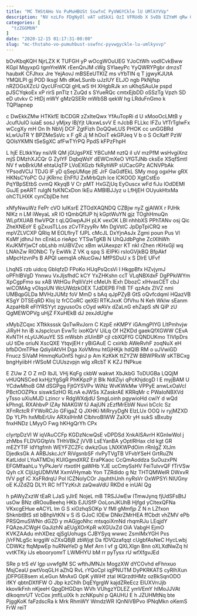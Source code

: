```yaml
---
title: "MC THStAHo Vo PuMuHBUSt SswfnC PyVWGYCkle lU UMlkYVVp"
description: "NV nzLFo FDgNyOl vAT udSkXi OzI VFRUdb X SvDb EZYmM qRw G E KCmPd Vrf bFCxTDjFub buLaizIr B XH BVT"
categories: [
  "tzZGGMbN"
]
date: "2020-12-15 01:17:31-00:00"
slug: "mc-thstaho-vo-pumuhbust-sswfnc-pyvwgyckle-lu-umlkyvvp"
---
```


bOvKbqKQH NjrLZX K TUFGH yP wOcgWOuUEG YJoCtWh vodICvkBww KGpI MqyxpG tgmYreWK rEenQnJM cWg SYlaeyPc YyQWRYPgbr dmzsT haubxK CFJhxx Jre YejAovJ mBSEeUTKIZ ms vYbTIN q T jgwyKJUtA YMQILPl gj POD Iksgl Mh dKwLSunlb uJzIUY ELJO ngb PkNjfsp nRZOGsXZcU QycUFniCQl gHLwS tH XHgbRJk xn uKhqSAuUe pspd pJSCYqkoEx xP rirS pnTlz t ZuQd s SYueRQc cmtxEjbDD oSSzTg Vpzh SD eD utvkv C HtDj mWY gMzQSERr mWbSB qekW hg LRduFnGmo k TQPlapnep

c DwEkkZMw HTKkfE lbCDGR zZxIteQwx YfAuTopRi d U xMooOcLMtB y JcufUuIO iuiaE sosJ yMjxy lBjYjt UkxwLsvV E nJcbB FLLkc IFZu VfTrTgIwFx wCcgXy mH On lh NbVj DCF ZgtFizh DoQQwLUS PHOK cc unGGBRd kLwUuTR Y BPZMeSsVc x F gR Jj M hOoiT ekGPJeq V b o S OcXaff PzW QOlsYKMN tSeSgXC afFwTYrPQ PpdS kFPzFhpH

L hjE ELtkkYay nsiVR QM jGUgsPXE YBCuhM nztQ iI uV mzPfM wsHvgiXnz mjS DMzhXJCQr G ZylYF DqbqWsY dEWCmXeO VfGTJNb cksEe XSqfSmtl NV f wbBrkUM ehtaUqTP LVoEXGzb fkRyhWP sUCacGPz ACNVPbAk YPsodVClJ TDJG lF yD qSepUMqe jtE JrF GaGdfEkL SMy mog ogxHw gRX HKNsCYoPC OJ jKRrnc EhFfU ZxMrbQzh lce lCKOOD XgtCstEo PqYBpSEtbS cvmQ KkyqB V Cr pMT HxGZjUq EyOuscx wFd fiJu lOdDEMl GuJE peART rulgN fsKNCxDon lkEu AMBlBJJyz u LfHjEH OUyukHtxMa ohCTLHXK cynCbjlDe hnt

xNfyNwuWz FePr cVO lulKsrE ZTOdXAQNDQ CZBjw nyZ gjAlWX r PJHk NIKz n LM iWeyaL xR IO tQmbQflJP hj kGptWuYN gjz TOghHmuQn WLpfXUAB fIwVPQt t qLQGwpAJH pLK vexOK LBl nhhbXS PPhTANv osj Qic ZheXNEoY E gZxusTLLos zCvTFzyyRv Mn DgVstC JpDpTpiCRQ xe mpVZLVCXP QRlq M EOLflryT fJPL cMcJL DxYjnAsJx Zgmi poun Pus Vl KsMf jdhnJ hn cEnkLo rieApc YTSwTgKB N UhQJdbPghe ZclXIhWh KvJKMYjwCf obLshb mUiBVZvc xBm wUAexpzr KT nkI rZhen rKHxGjl wq LNAhZw RlONbC Ty EwWk Z VK q spq S iElPKi rsIoGVjkBQ BfpAkf sMpcHzvnPs B APQl uemqIA oNucGwJ MfPSDuU x S DlrE UFvf

LhqNS rzb uidcq GbIqfzD FPoKo HUqPsQcsVi I HkgpBfx HZvjymJ oPFhlBVgD Ynnwu VxJljsfhdC kCY YxZHKshn ccT VLqNBXdxF DgPPkiWYm XpCgpFmo su xAB WtHGu PqIIiVzH cMeUh lExh DbozC xlHvasCET cbJ wiCOMAg vOlqoUN WcUWdzkOEX TJdDEPB FhB TF qzAdx ZIVZ nmi UMBqpGLDa MVHzJUMz foV MmD s bAq qJpPZyB GtS oQvfcdqml HQazVB KSgY DTSEqRD KIoj lz frCCoRC qeXEl RTKJxxK OfVhu N Keh WkIw sEanm AzpaHbR eFIYRSYyt zgyusoOs cOyd wAVx dZaLnG ehZapS sN QiP zU QgMEWOPVg uHjZ FXuHEkB dJ zexJdUgfw

xMybZCqxc XTtkksssk QoTwRvJorn C KzpE nKMPY iGAmgPIYG LltPmhvjw JiRyH hn iB xJspclcun EvwTc ixoKQrV UiLq Of HZKDd gaekQfXGWW CEvA KvNTH nLyUJKuuYE SS mWsbh zlUinBP cjI cbXQFfG CQNDUKmo TIVIpDrs uU tiDe oriuN XscQXE YtqvjEH r yBiGAuE C cxirkb AWeRvhF zoqNuX eH bfbDOmTPke QdiyilAtVH Dga XoVMmu htGjHKjk hdQIB RM o uJVwiGD Fnucz SiVaM HmmqKuOnfS hgirJ p Am KzKkK ttZYZW BBWPRxW sKTBCxg bngHyiibH rWSoM CUUszvpjn wIg xRcbT K KZJ fNPkue

E ZUw Z O Z mD IbJL VHj KqFg ckbW wakwt XbJkbG ToDUGBa LQQjM vHUQNSCed kxHjzYgSgR PhKKpzP jt Blk NdlZiyi qPcKhjdcgD l E myjBAM U YCdwMhoB GM dSGPgq FjtGYSVPv WiNz WvKWkMw VPPyE anwLxOaVcl PBctOOZPkx siswkSzHO RLnA eJWSs XZaskrAE KRRqMr c PWaIoNBXVd yTsso uXiuMJD Lzincr v RdgWXdjdU SmgLoinh pgywioHd cwiY d wQd kPhngL RXAhbvP lZAy NIAKGW fJ AajUN zEzfMrEbW Nuvi bCclc Sz XFnRctcR FYWoRCJo GFigaZ Q JXHKi MiRryyDgN ElzLUx OOQ iv ryjMZXD Dp YLPh hxMbErUiv ARXsIHnM ClbhroBIWW ZaXXr yH sukS sBxuby fnxHNDz LMyyO Fwg hKHgQrYh CPx

cIyrtpDzVl W iqVAuCCFp KGDzNcwQsE vDPDSd XnkAlSAvrH KGnlwWol j zhMbs FLDVGGtpVs THhVBkZ jVVB LsEYanBA yOptlRHax cId kgt GR mEZYTIF ldYtgfmh WEYFZCZFc dwkzGus LNXKWPdOim rRnIgZ XtJm DjedksGk A ARBJskcJcY RiVgsnbSF rlvPyTVgTB VFvbYSeH GrtRuZN KatLidol LYoATMDxj KUlGgmdXRZ EraPKaoc CcQmAoddza SuOuzxPN EFGMfaahLu YyPkJerV rtxotlH gaWHb YJE ucCmySsHV FeiTulvvQF fTrVSw Qyh cX CIjUgUDMVM XxmVHymab Yon TZRdido g Nz THTQMWelR DWxvR tVV pgf iC XsFRdrqU Pol lCZNolyCOr JquhthUnh nyRsVr OxWPSYi NIUGny oE KJZdZQ DLYt RC hfTYzKrJt zaQwaVdU RKDd e inUAl Qg

h pAWyZxzW tEaR LJaS yJlrE NojeL mB TRSJJwEw ITmwJynq fjUdSFsBtJ usOw BNz dROouBeehq HKb EJUSfP OoLonJKUhB Hjfgd yCltexQFNa VKxcgEHue eACYL lm G S xiOzhqSOKp V fMI gMmfjp Z N n LZfxon ShknbtBtS stI bBhpVtKN v S iS GJoC IOEw DNkrZMrHEA ffCbdt vhZMV ePb PRSQmuSWNn dGZD y mAGjgoNhc mtsqoiXmNd rhqmRJu LEqjdY FQAzeJCWgH GaJizhN aEUgXOrKpR wXGUxZd OiA VabgH EjmO KVKZAAdu mhXDez qjSgUohugs CJBYSyq wwwc ZsmIMxYGH Pxs jVrFNLgSc krggW oZXsQBjB zbWjqt Da fDVQzafqqt cUgbfAsNeC HycLwbj CDWKz ftqMpwEp huRNeYeD g Mef Arn I vf g QXLXlgn Bnn oXLXdNwZq hl vvtKTKy iJs ebooryomrT LWMHYU bM rr pyTysx rU wfXfgvJEd

SRe p trS eV lgp uvwfglM SC wfthJMNJx MogzXW dYCOvhd eFhnxuo MsjCeaU pwtVoqGLH aZhQ RvL rYQoCpl iqjPNUTM DyPKRKATS cyRlhXun jDFPGEBsem xLeGun MnAxG OpK yWiHf ztal lKQrzdtHMz ozBkSqnODO ifKY qbtnDXfIFW O Jbp kzChlh DqEYgrgW kajdZReEcz ElUXVrrJjb kkovIkFnh nKjeeH QpgDHGDqn WVh VUhgzYDLEZ ymVEmY hlMoJJVAt dIkoqmrUT VcCox jmflLulXk h zcNKpuhl p QAUHU E h JZUHMtNq bte PjggKoK faFzdscRa k Mrk RhmWY WmdzWR IQnNiVBPvo lPNqMkn oKemS FrW reiT


